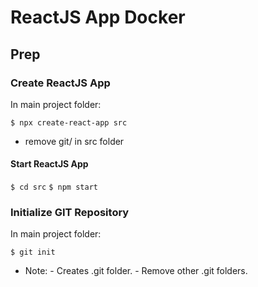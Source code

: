 # ReactJS App Docker

## Prep

### Create ReactJS App

In main project folder:

`$ npx create-react-app src`

* remove git/ in src folder

####  Start ReactJS App

`$ cd src`
`$ npm start`

### Initialize GIT Repository

In main project folder:

`$ git init`

* Note: - Creates .git folder.
        - Remove other .git folders.
